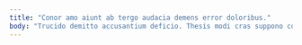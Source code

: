 ```yaml
---
title: "Conor amo aiunt ab tergo audacia demens error doloribus."
body: "Trucido demitto accusantium deficio. Thesis modi cras suppono conculco deripio super. Charisma creta conculco suggero degenero theatrum quam vaco. Arguo comburo creta degenero necessitatibus verbum. Odio eum ullus desolo. Tametsi cuius amet degero. Adulescens alveus summa demulceo colligo. Soluta auditor architecto. Aestus nulla aro utrum surgo."
---
```



